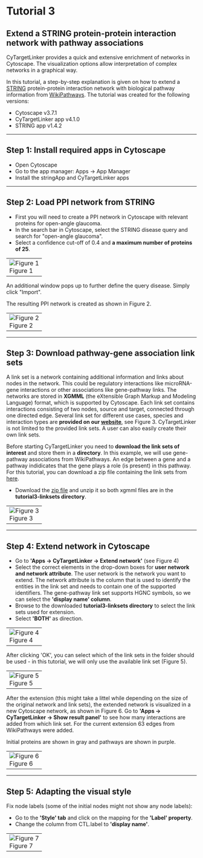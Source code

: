 # Tutorial 3
## Extend a STRING protein-protein interaction network with pathway associations

CyTargetLinker provides a quick and extensive enrichment of networks in Cytoscape. The visualization options allow interpretation of complex networks in a graphical way.

In this tutorial, a step-by-step explanation is given on how to extend a [STRING](https://string-db.org/) protein-protein interaction network with biological pathway information from [WikiPathways](https://www.wikipathways.org/index.php/WikiPathways). 
The tutorial was created for the following versions:
* Cytoscape v3.7.1 
* CyTargetLinker app v4.1.0
* STRING app v1.4.2

-----

## Step 1: Install required apps in Cytoscape

* Open Cytoscape
* Go to the app manager: Apps -> App Manager
* Install the stringApp and CyTargetLinker apps

-----

## Step 2: Load PPI network from STRING

* First you will need to create a PPI network in Cytoscape with relevant proteins for open-angle glaucoma.
* In the search bar in Cytoscape, select the STRING disease query and search for "open-angle glaucoma". 
* Select a confidence cut-off of 0.4 and **a maximum number of proteins of 25**.

<table>
  <tr>
    <td><img src="https://cytargetlinker.github.io/images/tutorial3/figure1.png" alt="Figure 1"/><br/>Figure 1</td>
  </tr>
</table>

An additional window pops up to further define the query disease. Simply click "Import".

The resulting PPI network is created as shown in Figure 2.

<table>
  <tr>
    <td><img src="https://cytargetlinker.github.io/images/tutorial3/figure2.png" alt="Figure 2"/><br/>Figure 2</td>
  </tr>
</table>

-----

## Step 3: Download pathway-gene association link sets
A link set is a network containing additional information and links about nodes in the network. This could be regulatory interactions like microRNA-gene interactions or other associations like gene-pathway links. The networks are stored in **XGMML** (the eXtensible Graph Markup and Modeling Language) format, which is supported by Cytoscape. Each link set contains interactions consisting of two nodes, source and target, connected through one directed edge. Several link set for different use cases, species and interaction types are **provided on our [website](https://cytargetlinker.github.io/pages/linksets)**, see Figure 3. CyTargetLinker is not limited to the provided link sets. A user can also easily create their own link sets.

Before starting CyTargetLinker you need to **download the link sets of interest** and store them in a **directory**. In this example, we will use gene-pathway associations from WikiPathways. An edge between a gene and a pathway indidicates that the gene plays a role (is present) in this pathway. For this tutorial, you can download a zip file containing the link sets from [here](../../data/tutorial3/tutorial3-linksets.zip). 
* Download the [zip file](../../data/tutorial3/tutorial3-linksets.zip) and unzip it so both xgmml files are in the **tutorial3-linksets directory**. 

<table>
  <tr>
    <td><img src="https://cytargetlinker.github.io/images/tutorial3/figure3.png" alt="Figure 3"/><br/>Figure 3</td>
  </tr>
</table>

-----

## Step 4: Extend network in Cytoscape

* Go to **'Apps -> CyTargetLinker -> Extend network'** (see Figure 4)
* Select the correct elements in the drop-down boxes for **user network and network attribute**. The user network is the network you want to extend. The network attribute is the column that is used to identify the entities in the link set and needs to contain one of the supported identifiers. The gene-pathway link set supports HGNC symbols, so we can select the **'display name' column**. 
* Browse to the downloaded **tutorial3-linksets directory** to select the link sets used for extension. 
* Select **'BOTH'** as direction.

<table>
  <tr>
    <td><img src="https://cytargetlinker.github.io/images/tutorial3/figure4.png" alt="Figure 4"/><br/>Figure 4</td>
  </tr>
</table>

After clicking 'OK', you can select which of the link sets in the folder should be used - in this tutorial, we will only use the available link set (Figure 5).

<table>
  <tr>
    <td><img src="https://cytargetlinker.github.io/images/tutorial3/figure5.png" alt="Figure 5"/><br/>Figure 5</td>
  </tr>
</table>

After the extension (this might take a littel while depending on the size of the original network and link sets), the extended network is visualized in a new Cytoscape network, as shown in Figure 6. Go to **'Apps -> CyTargetLinker -> Show result panel'** to see how many interactions are added from which link set. For the current extension 63 edges from WikiPathways were added. 

Initial proteins are shown in gray and pathways are shown in purple. 
<table>
  <tr>
    <td><img src="https://cytargetlinker.github.io/images/tutorial3/figure6.png" alt="Figure 6"/><br/>Figure 6</td>
  </tr>
</table>

-----

## Step 5: Adapting the visual style

Fix node labels (some of the initial nodes might not show any node labels):
* Go to the **'Style' tab** and click on the mapping for the **'Label' property**.
* Change the column from CTL.label to **'display name'**.

<table>
  <tr>
    <td><img src="https://cytargetlinker.github.io/images/tutorial3/figure7.png" alt="Figure 7"/><br/>Figure 7</td>
  </tr>
</table>
